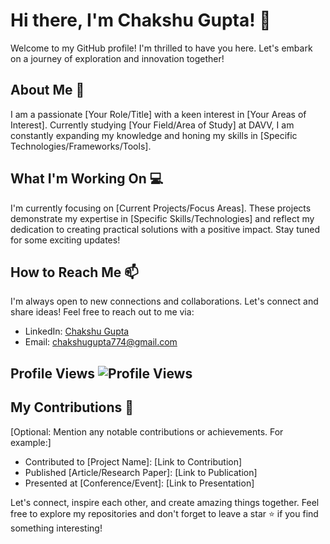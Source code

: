 # Hi there, I'm Chakshu Gupta! 👋

Welcome to my GitHub profile! I'm thrilled to have you here. Let's embark on a journey of exploration and innovation together!

## About Me 🚀

I am a passionate [Your Role/Title] with a keen interest in [Your Areas of Interest]. Currently studying [Your Field/Area of Study] at DAVV, I am constantly expanding my knowledge and honing my skills in [Specific Technologies/Frameworks/Tools].

## What I'm Working On 💻

I'm currently focusing on [Current Projects/Focus Areas]. These projects demonstrate my expertise in [Specific Skills/Technologies] and reflect my dedication to creating practical solutions with a positive impact. Stay tuned for some exciting updates!

## How to Reach Me 📫

I'm always open to new connections and collaborations. Let's connect and share ideas! Feel free to reach out to me via:

- LinkedIn: [Chakshu Gupta](https://www.linkedin.com/in/chakshug/)
- Email: chakshugupta774@gmail.com

## Profile Views ![Profile Views](https://komarev.com/ghpvc/?username=chakshug&color=blueviolet)

## My Contributions 🌟

[Optional: Mention any notable contributions or achievements. For example:]

- Contributed to [Project Name]: [Link to Contribution]
- Published [Article/Research Paper]: [Link to Publication]
- Presented at [Conference/Event]: [Link to Presentation]

Let's connect, inspire each other, and create amazing things together. Feel free to explore my repositories and don't forget to leave a star ⭐ if you find something interesting!
